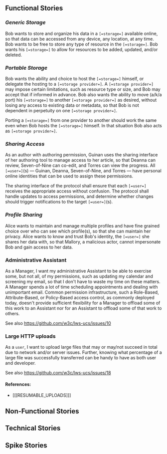 ## Functional Stories

### <dfn>Generic Storage</dfn>

Bob wants to store and organize his data in a `[=storage=]` available online, so that data can be accessed from any device, any location, at any time. Bob wants to be free to store any type of resource in the `[=storage=]`. Bob wants his `[=storage=]` to allow for resources to be added, updated, and/or deleted.

### <dfn>Portable Storage</dfn>

Bob wants the ability and choice to host the `[=storage=]` himself, or delegate the hosting to a `[=storage provider=]`. A `[=storage provider=]` may impose certain limitations, such as resource type or size, and Bob may accept that if informed in advance. Bob also wants the ability to move (a/k/a port) his `[=storage=]` to another `[=storage provider=]` as desired, without losing any access to existing data or metadata, so that Bob is not dependent in perpetuity on one `[=storage provider=]`.

Porting a `[=storage=]` from one provider to another should work the same even when Bob hosts the `[=storage=]` himself. In that situation Bob also acts as `[=storage provider=]`. 

### <dfn>Sharing Access</dfn>

As an author with authoring permission, Guinan uses the sharing interface of her authoring tool to manage access to her article, so that Deanna can review, Seven-of-Nine can co-edit, and Torres can view the progress. All `[=user=]`(s) — Guinan, Deanna, Seven-of-Nine, and Torres — have personal online identities that can be used to assign these permissions.

The sharing interface of the protocol shall ensure that each `[=user=]` receives the appropriate access without confusion. The protocol shall handle updates to access permissions, and determine whether changes should trigger notifications to the target `[=user=]`(s).

### <dfn>Profile Sharing</dfn>

Alice wants to maintain and manage multiple profiles and have fine grained choice over who can see which profile(s), so that she can maintain her privacy. Alice wants to know and trust Bob's identity, the `[=user=]` she shares her data with, so that Mallory, a malicious actor, cannot impersonate Bob and gain access to her data.

### Administrative Assistant

As a Manager, I want my administrative Assistant to be able to exercise some, but not all, of my permissions, such as updating my calendar and screening my email, so that I don't have to waste my time on these matters. A Manager spends a lot of time scheduling appointments and dealing with unimportant email. Common permission infrastructure, such a Role-Based, Attribute-Based, or Policy-Based access control, as commonly deployed today, doesn't provide sufficient flexibility for a Manager to offload some of this work to an Assistant nor for an Assistant to offload some of that work to others.

See also https://github.com/w3c/lws-ucs/issues/10


### Large HTTP uploads

As a `user`,
I want to upload large files that may or may/not succeed in total due to network and/or server issues.  Further, knowing what percentage of a large file was successfully transferred can be handy to have as both user and developer.

See also https://github.com/w3c/lws-ucs/issues/18


#### References:

- [[[RESUMABLE_UPLOADS]]]


## Non-Functional Stories

## Technical Stories

## Spike Stories

